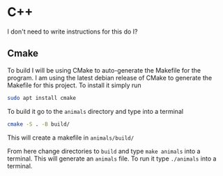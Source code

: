# C++
I don't need to write instructions for this do I?

## Cmake
To build I will be using CMake to auto-generate the Makefile for the program.
I am using the latest debian release of CMake to generate the Makefile for this project. To install it simply run
```bash
sudo apt install cmake
```
To build it go to the `animals` directory and type into a terminal
```bash
cmake -S . -B build/
```
This will create a makefile in `animals/build/`

From here change directories to `build` and type `make animals` into a terminal. This will generate an `animals` file. To run it type `./animals` into a terminal.